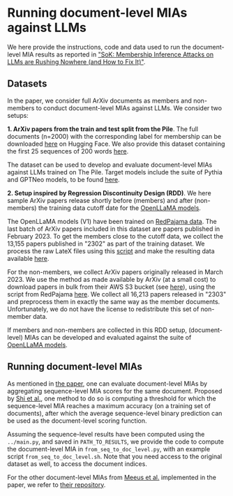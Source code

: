 # Running document-level MIAs against LLMs

We here provide the instructions, code and data used to run the document-level MIA results 
as reported in ["SoK: Membership Inference Attacks on LLMs are Rushing Nowhere (and How to Fix It)"](https://arxiv.org/pdf/2406.17975).

## Datasets

In the paper, we consider full ArXiv documents as members and non-members to conduct document-level MIAs against LLMs. 
We consider two setups: 

**1. ArXiv papers from the train and test split from the Pile**. 
The full documents (n=2000) with the corresponding label for membership can be downloaded [here](https://huggingface.co/datasets/imperial-cpg/pile_arxiv_doc_mia) on Hugging Face. 
We also provide this dataset containing the first 25 sequences of 200 words [here](https://huggingface.co/datasets/imperial-cpg/pile_arxiv_doc_mia_sequences). 

The dataset can be used to develop and evaluate document-level MIAs against LLMs trained on The Pile. 
Target models include the suite of Pythia and GPTNeo models, to be found [here](https://huggingface.co/EleutherAI).

**2. Setup inspired by Regression Discontinuity Design (RDD)**. 
We here sample ArXiv papers release shortly before (members) and after (non-members) the training data cutoff date for the [OpenLLaMA models](https://huggingface.co/openlm-research/open_llama_7b). 

The OpenLLaMA models (V1) have been trained on [RedPajama data](https://huggingface.co/datasets/togethercomputer/RedPajama-Data-1T).
The last batch of ArXiv papers included in this dataset are papers published in February 2023. 
To get the members close to the cutoff data, we collect the 13,155 papers published in "2302" as part of the training dataset. 
We process the raw LateX files using this [script](https://github.com/togethercomputer/RedPajama-Data/blob/rp_v1/data_prep/arxiv/run_clean.py) and make the resulting data available [here](https://huggingface.co/datasets/imperial-cpg/arxiv_redpajama_2302).

For the non-members, we collect ArXiv papers originally released in March 2023. 
We use the method as made available by ArXiv (at a small cost) to download papers in bulk from their AWS S3 bucket (see [here](https://info.arxiv.org/help/bulk_data_s3.html)), 
using the script from RedPajama [here](https://github.com/togethercomputer/RedPajama-Data/blob/rp_v1/data_prep/arxiv/run_download.py). 
We collect all 16,213 papers released in "2303" and preprocess them in exactly the same way as the member documents.
Unfortunately, we do not have the license to redistribute this set of non-member data.

If members and non-members are collected in this RDD setup, (document-level) MIAs can be developed and evaluated against the suite of [OpenLLaMA models](https://huggingface.co/openlm-research/open_llama_7b). 

## Running document-level MIAs

As mentioned in [the paper](https://arxiv.org/pdf/2406.17975), one can evaluate document-level MIAs by aggregating sequence-level MIA scores for the same document. 
Proposed by [Shi et al.](https://arxiv.org/pdf/2310.16789v3), one method to do so is computing a threshold for which the sequence-level MIA reaches a maximum accuracy (on a training set of documents), 
after which the average sequence-level binary prediction can be used as the document-level scoring function. 

Assuming the sequence-level results have been computed using the `../main.py`, and saved in `PATH_TO_RESULTS`, 
we provide the code to compute the document-level MIA in `from_seq_to_doc_level.py`, 
with an example script `from_seq_to_doc_level.sh`. 
Note that you need access to the original dataset as well, to access the document indices. 

For the other document-level MIAs from [Meeus et al.](https://arxiv.org/pdf/2310.15007) implemented in the paper, 
we refer to [their repository](https://github.com/computationalprivacy/document-level-membership-inference). 